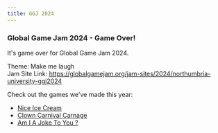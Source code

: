 ```yaml
---
title: GGJ 2024
---
```


### Global Game Jam 2024 - Game Over!

It's game over for Global Game Jam 2024.

Theme: Make me laugh<br>
Jam Site Link: <https://globalgamejam.org/jam-sites/2024/northumbria-university-ggj2024>

Check out the games we've made this year:

* [Nice Ice Cream](https://globalgamejam.org/games/2024/nice-ice-cream-2)
* [Clown Carnival Carnage](https://globalgamejam.org/games/2024/clown-carnival-carnage-1)
* [Am I A Joke To You ?](https://globalgamejam.org/games/2024/am-i-joke-you-2)
